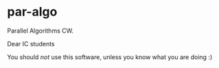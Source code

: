 par-algo
========

Parallel Algorithms CW. 

Dear IC students

You should *not* use this software, unless you know what you are doing :)
